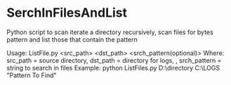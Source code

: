 # SerchInFilesAndList
Python script to scan iterate a directory recursively, scan files for bytes pattern and list those that contain the pattern

Usage: ListFile.py <src_path> <dst_path> <srch_pattern(optional)>
Where: src_path = source directory, dst_path = directory for logs, , srch_pattern = string to search in files
Example: python ListFiles.py D:\directory C:\LOGS "Pattern To Find"

